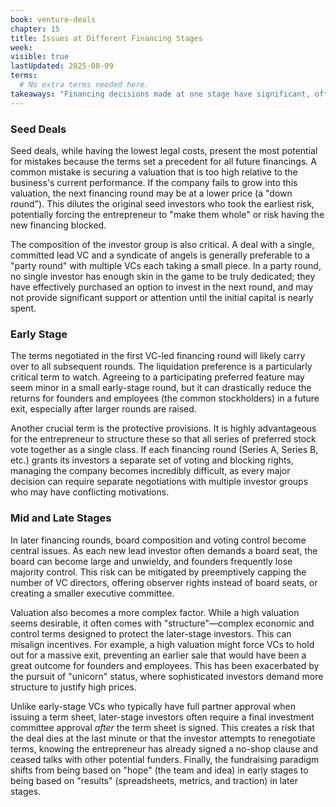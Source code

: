 ```yaml
---
book: venture-deals
chapter: 15
title: Issues at Different Financing Stages
week: 
visible: true
lastUpdated: 2025-08-09
terms:
  # No extra terms needed here.
takeaways: "Financing decisions made at one stage have significant, often permanent, consequences for all future stages. Optimizing for the highest valuation in the short term can create long-term problems with investor alignment, control, and future fundraising, highlighting the need for strategic, long-term thinking over tactical wins."
---
```


### Seed Deals
Seed deals, while having the lowest legal costs, present the most potential for mistakes because the terms set a precedent for all future financings. A common mistake is securing a valuation that is too high relative to the business's current performance. If the company fails to grow into this valuation, the next financing round may be at a lower price (a "down round"). This dilutes the original seed investors who took the earliest risk, potentially forcing the entrepreneur to "make them whole" or risk having the new financing blocked.

The composition of the investor group is also critical. A deal with a single, committed lead VC and a syndicate of angels is generally preferable to a "party round" with multiple VCs each taking a small piece. In a party round, no single investor has enough skin in the game to be truly dedicated; they have effectively purchased an option to invest in the next round, and may not provide significant support or attention until the initial capital is nearly spent.

### Early Stage
The terms negotiated in the first VC-led financing round will likely carry over to all subsequent rounds. The liquidation preference is a particularly critical term to watch. Agreeing to a participating preferred feature may seem minor in a small early-stage round, but it can drastically reduce the returns for founders and employees (the common stockholders) in a future exit, especially after larger rounds are raised.

Another crucial term is the protective provisions. It is highly advantageous for the entrepreneur to structure these so that all series of preferred stock vote together as a single class. If each financing round (Series A, Series B, etc.) grants its investors a separate set of voting and blocking rights, managing the company becomes incredibly difficult, as every major decision can require separate negotiations with multiple investor groups who may have conflicting motivations.

### Mid and Late Stages
In later financing rounds, board composition and voting control become central issues. As each new lead investor often demands a board seat, the board can become large and unwieldy, and founders frequently lose majority control. This risk can be mitigated by preemptively capping the number of VC directors, offering observer rights instead of board seats, or creating a smaller executive committee.

Valuation also becomes a more complex factor. While a high valuation seems desirable, it often comes with "structure"—complex economic and control terms designed to protect the later-stage investors. This can misalign incentives. For example, a high valuation might force VCs to hold out for a massive exit, preventing an earlier sale that would have been a great outcome for founders and employees. This has been exacerbated by the pursuit of "unicorn" status, where sophisticated investors demand more structure to justify high prices.

Unlike early-stage VCs who typically have full partner approval when issuing a term sheet, later-stage investors often require a final investment committee approval *after* the term sheet is signed. This creates a risk that the deal dies at the last minute or that the investor attempts to renegotiate terms, knowing the entrepreneur has already signed a no-shop clause and ceased talks with other potential funders. Finally, the fundraising paradigm shifts from being based on "hope" (the team and idea) in early stages to being based on "results" (spreadsheets, metrics, and traction) in later stages.